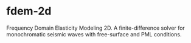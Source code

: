 # fdem-2d
Frequency Domain Elasticity Modeling 2D. A finite-difference solver for monochromatic seismic waves with free-surface and PML conditions.
